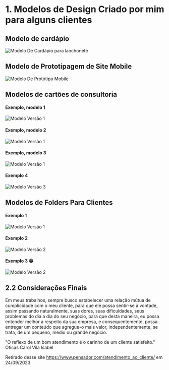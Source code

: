 # 1. Modelos de Design Criado por mim para alguns clientes

## Modelo de cardápio

![Modelo De Cardápio para lanchonete](./Cardapios/cardapioDonaLanchoneteDonaRE.png)

## Modelo de Prototipagem de Site Mobile

![Modelo De Protótipo Mobile](./Prototipos/meuHomeEstudio.png)

## Modelos de cartões de consultoria

#### Exemplo, modelo 1

![Modelo Versão 1](./Cartoes_de_Visita/1.png)

#### Exemplo, modelo 2

![Modelo Versão 1](./Cartoes_de_Visita/2.png)

#### Exemplo, modelo 3

![Modelo Versão 1](./Cartoes_de_Visita/3.png)


#### Exemplo 4 

![Modelo Versão 3](./Cartoes_de_Visita/4.png)


## Modelos de Folders Para Clientes

#### Exemplo 1
![Modelo Versão 1](./Folders/PastelDeHotDog.png)

#### Exemplo 2
![Modelo Versão 2](./Folders/TemosLanches.png)

#### Exemplo 3 😁
![Modelo Versão 2](./Folders/TemosLanchesChaves.png)

## 2.2 Considerações Finais

Em meus trabalhos, sempre busco estabelecer uma relação mútua de cumplicidade com o meu cliente, para que ele possa sentir-se à vontade, assim passando naturalmente, suas dores, suas dificuldades, seus problemas do dia a dia do seu negócio, para que desta maneira, eu possa entender melhor a respeito da sua empresa, e consequentemente, possa entregar um conteúdo que agregue-o mais valor, independentemente, se trata, de um pequeno, médio ou grande negócio.

"O reflexo de um bom atendimento é o carinho de um cliente satisfeito."
Óticas Carol Vila Isabel

Retirado desse site https://www.pensador.com/atendimento_ao_cliente/ em 24/09/2023.

